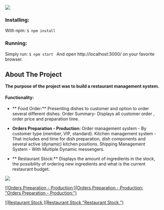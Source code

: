 ![](https://github.com/dorlevi121/Restaurant-management-system/blob/master/readme-images/2.jpg)

### Installing:
With npm: `$ npm install `
### Running:
Simply run: `$ npm start `
And open http://localhost:3000/ on your favorite browser.
## About The Project
**The purpose of the project was to build a restaurant management system.**

#### Functionality:
- ** Food Order:**
Presenting dishes to customer and option to order several different dishes.
Order Summary- Displays all customer order , order price and preparation time.

- **Orders Preparation - Production:**
Order management system - By customer type (member, VIP, standard).
Kitchen management system - That includes end time for dish preparation, dish components and several active (dynamic) kitchen positions.
Shipping Management System - With Multiple Dynamic messengers.

- ** Restaurant Stock:**
Displays the amount of ingredients in the stock, the possibility of ordering new ingredients and what is the current restaurant budget.

![](https://github.com/dorlevi121/Restaurant-management-system/blob/master/readme-images/3.jpg)

[![Orders Preparation - Production:](Orders Preparation - Production: "Orders Preparation - Production:")](http://i.picasion.com/pic89/f45421178d28d81a67d1cd89a7298d8d.gif "Orders Preparation - Production:")

[![Restaurant Stock ](Restaurant Stock  "Restaurant Stock ")](https://github.com/dorlevi121/Restaurant-management-system/blob/master/readme-images/rsz_19.jpg "Restaurant Stock ")

